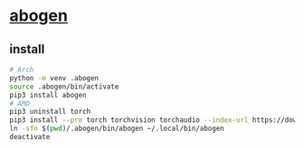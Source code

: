 # [abogen](https://github.com/denizsafak/abogen)

## install

```sh
# Arch
python -m venv .abogen
source .abogen/bin/activate
pip3 install abogen
# AMD
pip3 uninstall torch 
pip3 install --pre torch torchvision torchaudio --index-url https://download.pytorch.org/whl/nightly/rocm6.4
ln -sfn $(pwd)/.abogen/bin/abogen ~/.local/bin/abogen
deactivate
```
